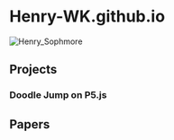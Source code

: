 # Henry-WK.github.io
![Henry_Sophmore](https://github.com/Henry-WK/henry-wk.github.io/assets/152219380/5c75a76a-0888-4a81-989d-b50ce76eee26,width="100")
## Projects

### Doodle Jump on P5.js

## Papers
